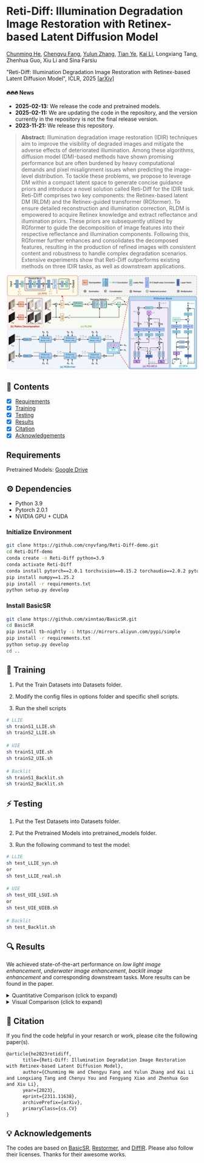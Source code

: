 # Reti-Diff: Illumination Degradation Image Restoration with Retinex-based Latent Diffusion Model

[Chunming He](https://chunminghe.github.io/), [Chengyu Fang](https://cnyvfang.github.io/), [Yulun Zhang](https://yulunzhang.com), [Tian Ye](https://owen718.github.io), [Kai Li](https://kailigo.github.io), Longxiang Tang, Zhenhua Guo, Xiu Li and Sina Farsiu 

"Reti-Diff: Illumination Degradation Image Restoration with Retinex-based Latent Diffusion Model", ICLR, 2025 [[arXiv]](https://arxiv.org/abs/2311.11638)

#### 🔥🔥🔥 News
- **2025-02-13:** We release the code and pretrained models.
- **2025-02-11:** We are updating the code in the repository, and the version currently in the repository is not the final release version.
- **2023-11-21:** We release this repository.

> **Abstract:** Illumination degradation image restoration (IDIR) techniques aim to improve the visibility of degraded images and mitigate the adverse effects of deteriorated illumination. Among these algorithms, diffusion model (DM)-based methods have shown promising performance but are often burdened by heavy computational demands and pixel misalignment issues when predicting the image-level distribution. To tackle these problems, we propose to leverage DM within a compact latent space to generate concise guidance priors and introduce a novel solution called Reti-Diff for the IDIR task. Reti-Diff comprises two key components: the Retinex-based latent DM (RLDM) and the Retinex-guided transformer (RGformer). To ensure detailed reconstruction and illumination correction, RLDM is empowered to acquire Retinex knowledge and extract reflectance and illumination priors. These priors are subsequently utilized by RGformer to guide the decomposition of image features into their respective reflectance and illumination components. Following this, RGformer further enhances and consolidates the decomposed features, resulting in the production of refined images with consistent content and robustness to handle complex degradation scenarios. Extensive experiments show that Reti-Diff outperforms existing methods on three IDIR tasks, as well as downstream applications.

![](figs/framework.jpeg)




## 🔗 Contents

- [x] [Requirements](https://github.com/ChunmingHe/Reti-Diff/blob/main/README.md#-requirements)
- [x] [Training](https://github.com/ChunmingHe/Reti-Diff/blob/main/README.md#-training)
- [x] [Testing](https://github.com/ChunmingHe/Reti-Diff/blob/main/README.md#-testing)
- [x] [Results](https://github.com/ChunmingHe/Reti-Diff/blob/main/README.md#-results)
- [x] [Citation](https://github.com/ChunmingHe/Reti-Diff/blob/main/README.md#-citation)
- [x] [Acknowledgements](https://github.com/ChunmingHe/Reti-Diff/blob/main/README.md#-acknowledgements)

## Requirements

Pretrained Models: [Google Drive](https://drive.google.com/drive/folders/1GeYHroTZhF6vT-vpd7Rw_MgYJNZadb7L?usp=sharing)

## ⚙️ Dependencies

- Python 3.9
- Pytorch 2.0.1
- NVIDIA GPU + CUDA

### Initialize Environment
```bash
git clone https://github.com/cnyvfang/Reti-Diff-demo.git
cd Reti-Diff-demo
conda create -n Reti-Diff python=3.9
conda activate Reti-Diff
conda install pytorch==2.0.1 torchvision==0.15.2 torchaudio==2.0.2 pytorch-cuda=11.8 -c pytorch -c nvidia
pip install numpy==1.25.2
pip install -r requirements.txt
python setup.py develop
```

### Install BasicSR
```bash
git clone https://github.com/xinntao/BasicSR.git
cd BasicSR
pip install tb-nightly -i https://mirrors.aliyun.com/pypi/simple
pip install -r requirements.txt
python setup.py develop
cd ..
```

## 🧱 Training

1. Put the Train Datasets into Datasets folder.

2. Modify the config files in options folder and specific shell scripts.

3. Run the shell scripts

```bash
# LLIE
sh trainS1_LLIE.sh
sh trainS2_LLIE.sh

# UIE
sh trainS1_UIE.sh
sh trainS2_UIE.sh

# Backlit
sh trainS1_Backlit.sh
sh trainS2_Backlit.sh
```

## ⚡️ Testing

1. Put the Test Datasets into Datasets folder.

2. Put the Pretrained Models into pretrained_models folder.

3. Run the following command to test the model:

```bash
# LLIE
sh test_LLIE_syn.sh
or 
sh test_LLIE_real.sh

# UIE
sh test_UIE_LSUI.sh
or
sh test_UIE_UIEB.sh

# Backlit
sh test_Backlit.sh
```

## 🔍 Results

We achieved state-of-the-art performance on *low light image enhancement*, *underwater image enhancement*, *backlit image enhancement* and corresponding downstream tasks. More results can be found in the paper.

<details>
<summary>Quantitative Comparison (click to expand)</summary>

- Results in Table 1 of the main paper
  <p align="center">
  <img width="900" src="figs/table-1.png">
	</p>
- Results in Table 2-3 of the main paper
  <p align="center">
  <img width="900" src="figs/table-2-3.png">
	</p>
- Results in Table 6-9 of the main paper
  <p align="center">
  <img width="900" src="figs/table-6-7-8-9.png">
	</p>
  </details>

<details>
<summary>Visual Comparison (click to expand)</summary>

- Results in Figure 3 of the main paper
  <p align="center">
  <img width="900" src="figs/llie.jpeg">
	</p>
- Results in Figure 4 of the main paper
  <p align="center">
  <img width="900" src="figs/uie.jpeg">
	</p>
- Results in Figure 5 of the main paper
  <p align="center">
  <img width="900" src="figs/backlit.jpeg">
	</p>
  </details>


## 📎 Citation

If you find the code helpful in your resarch or work, please cite the following paper(s).

```
@article{he2023retidiff,
      title={Reti-Diff: Illumination Degradation Image Restoration with Retinex-based Latent Diffusion Model}, 
      author={Chunming He and Chengyu Fang and Yulun Zhang and Kai Li and Longxiang Tang and Chenyu You and Fengyang Xiao and Zhenhua Guo and Xiu Li},
      year={2023},
      eprint={2311.11638},
      archivePrefix={arXiv},
      primaryClass={cs.CV}
}
```

## 💡 Acknowledgements
The codes are based on [BasicSR](https://github.com/XPixelGroup/BasicSR), [Restormer](https://github.com/swz30/Restormer), and [DiffIR](https://github.com/Zj-BinXia/DiffIR). Please also follow their licenses. Thanks for their awesome works.


